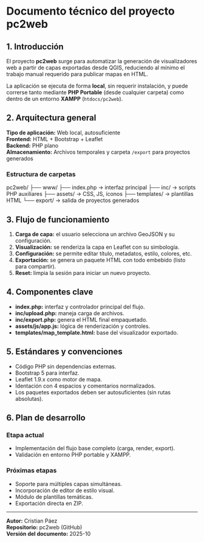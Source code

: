 # Documento técnico del proyecto pc2web

## 1. Introducción
El proyecto **pc2web** surge para automatizar la generación de visualizadores web a partir de capas exportadas desde QGIS, reduciendo al mínimo el trabajo manual requerido para publicar mapas en HTML.

La aplicación se ejecuta de forma **local**, sin requerir instalación, y puede correrse tanto mediante **PHP Portable** (desde cualquier carpeta) como dentro de un entorno **XAMPP** (`htdocs/pc2web`).

## 2. Arquitectura general

**Tipo de aplicación:** Web local, autosuficiente  
**Frontend:** HTML + Bootstrap + Leaflet  
**Backend:** PHP plano  
**Almacenamiento:** Archivos temporales y carpeta `/export` para proyectos generados

### Estructura de carpetas

pc2web/
 ├── www/
 ├── index.php       → interfaz principal
 ├── inc/            → scripts PHP auxiliares
 ├── assets/         → CSS, JS, íconos
 ├── templates/      → plantillas HTML
 └── export/         → salida de proyectos generados

## 3. Flujo de funcionamiento

1. **Carga de capa:** el usuario selecciona un archivo GeoJSON y su configuración.  
2. **Visualización:** se renderiza la capa en Leaflet con su simbología.  
3. **Configuración:** se permite editar título, metadatos, estilo, colores, etc.  
4. **Exportación:** se genera un paquete HTML con todo embebido (listo para compartir).  
5. **Reset:** limpia la sesión para iniciar un nuevo proyecto.

## 4. Componentes clave

- **index.php:** interfaz y controlador principal del flujo.  
- **inc/upload.php:** maneja carga de archivos.  
- **inc/export.php:** genera el HTML final empaquetado.  
- **assets/js/app.js:** lógica de renderización y controles.  
- **templates/map_template.html:** base del visualizador exportado.

## 5. Estándares y convenciones

- Código PHP sin dependencias externas.  
- Bootstrap 5 para interfaz.  
- Leaflet 1.9.x como motor de mapa.  
- Identación con 4 espacios y comentarios normalizados.  
- Los paquetes exportados deben ser autosuficientes (sin rutas absolutas).

## 6. Plan de desarrollo

### Etapa actual
- Implementación del flujo base completo (carga, render, export).  
- Validación en entorno PHP portable y XAMPP.  

### Próximas etapas
- Soporte para múltiples capas simultáneas.  
- Incorporación de editor de estilo visual.  
- Módulo de plantillas temáticas.  
- Exportación directa en ZIP.  

---
**Autor:** Cristian Páez  
**Repositorio:** pc2web (GitHub)  
**Versión del documento:** 2025-10  

